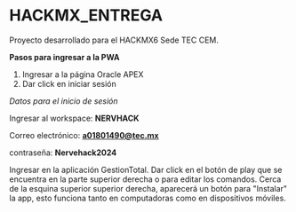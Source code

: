 # HACKMX_ENTREGA

Proyecto desarrollado para el HACKMX6 Sede TEC CEM.

**Pasos para ingresar a la PWA**

1. Ingresar a la página Oracle APEX
2. Dar click en iniciar sesión
   
_Datos para el inicio de sesión_

Ingresar al workspace: **NERVHACK**

Correo electrónico: **a01801490@tec.mx**

contraseña: **Nervehack2024**

Ingresar en la aplicación GestionTotal.
Dar click en el botón de play que se encuentra en la parte superior derecha o para editar los comandos.
Cerca de la esquina superior superior derecha, aparecerá un botón para "Instalar" la app, esto funciona tanto en computadoras como en dispositivos móviles.

